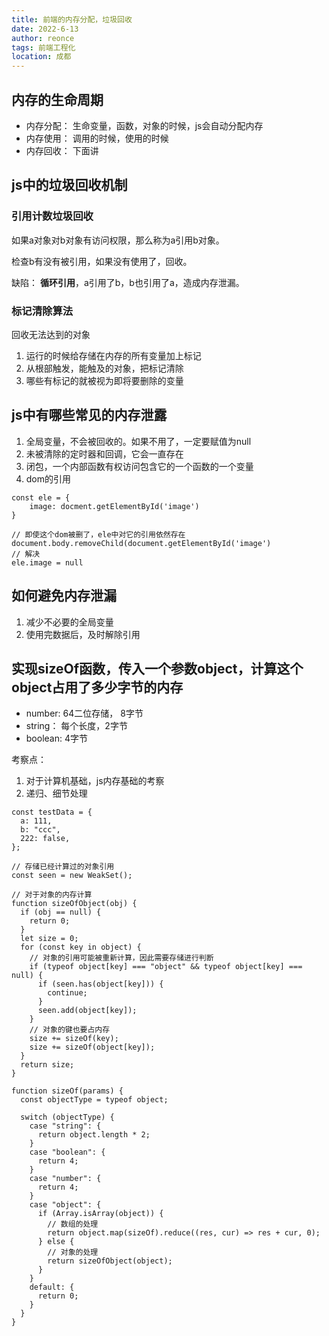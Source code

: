 ```yaml
---
title: 前端的内存分配，垃圾回收
date: 2022-6-13
author: reonce
tags: 前端工程化
location: 成都  
---
```

## 内存的生命周期

- 内存分配： 生命变量，函数，对象的时候，js会自动分配内存
- 内存使用： 调用的时候，使用的时候
- 内存回收： 下面讲

## js中的垃圾回收机制

### **引用计数垃圾回收**

如果a对象对b对象有访问权限，那么称为a引用b对象。

检查b有没有被引用，如果没有使用了，回收。

缺陷： **循环引用**，a引用了b，b也引用了a，造成内存泄漏。

### 标记清除算法

回收无法达到的对象

1. 运行的时候给存储在内存的所有变量加上标记
2. 从根部触发，能触及的对象，把标记清除
3. 哪些有标记的就被视为即将要删除的变量

## js中有哪些常见的内存泄露

1. 全局变量，不会被回收的。如果不用了，一定要赋值为null
2. 未被清除的定时器和回调，它会一直存在
3. 闭包，一个内部函数有权访问包含它的一个函数的一个变量
4. dom的引用

```tsx
const ele = {
	image: docment.getElementById('image')
}

// 即使这个dom被删了，ele中对它的引用依然存在
document.body.removeChild(document.getElementById('image')
// 解决
ele.image = null
```

## 如何避免内存泄漏

1. 减少不必要的全局变量
2. 使用完数据后，及时解除引用

## 实现sizeOf函数，传入一个参数object，计算这个object占用了多少字节的内存

- number: 64二位存储， 8字节
- string： 每个长度，2字节
- boolean: 4字节

考察点：

1. 对于计算机基础，js内存基础的考察 
2. 递归、细节处理

```tsx
const testData = {
  a: 111,
  b: "ccc",
  222: false,
};

// 存储已经计算过的对象引用
const seen = new WeakSet();

// 对于对象的内存计算
function sizeOfObject(obj) {
  if (obj == null) {
    return 0;
  }
  let size = 0;
  for (const key in object) {
    // 对象的引用可能被重新计算，因此需要存储进行判断
    if (typeof object[key] === "object" && typeof object[key] === null) {
      if (seen.has(object[key])) {
        continue;
      }
      seen.add(object[key]);
    }
    // 对象的键也要占内存
    size += sizeOf(key);
    size += sizeOf(object[key]);
  }
  return size;
}

function sizeOf(params) {
  const objectType = typeof object;

  switch (objectType) {
    case "string": {
      return object.length * 2;
    }
    case "boolean": {
      return 4;
    }
    case "number": {
      return 4;
    }
    case "object": {
      if (Array.isArray(object)) {
        // 数组的处理
        return object.map(sizeOf).reduce((res, cur) => res + cur, 0);
      } else {
        // 对象的处理
        return sizeOfObject(object);
      }
    }
    default: {
      return 0;
    }
  }
}
```
